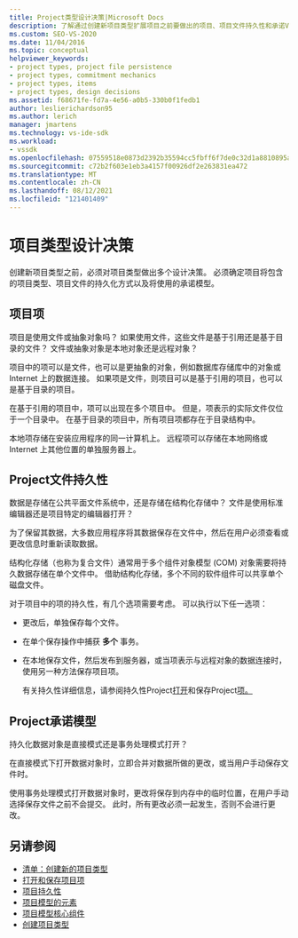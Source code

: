 ```yaml
---
title: Project类型设计决策|Microsoft Docs
description: 了解通过创建新项目类型扩展项目之前要做出的项目、项目文件持久性和承诺Visual Studio设计决策。
ms.custom: SEO-VS-2020
ms.date: 11/04/2016
ms.topic: conceptual
helpviewer_keywords:
- project types, project file persistence
- project types, commitment mechanics
- project types, items
- project types, design decisions
ms.assetid: f68671fe-fd7a-4e56-a0b5-330b0f1fedb1
author: leslierichardson95
ms.author: lerich
manager: jmartens
ms.technology: vs-ide-sdk
ms.workload:
- vssdk
ms.openlocfilehash: 07559518e0873d2392b35594cc5fbff6f7de0c32d1a8810895a8e348da83f4f5
ms.sourcegitcommit: c72b2f603e1eb3a4157f00926df2e263831ea472
ms.translationtype: MT
ms.contentlocale: zh-CN
ms.lasthandoff: 08/12/2021
ms.locfileid: "121401409"
---
```

# <a name="project-type-design-decisions"></a>项目类型设计决策
创建新项目类型之前，必须对项目类型做出多个设计决策。 必须确定项目将包含的项目类型、项目文件的持久化方式以及将使用的承诺模型。

## <a name="project-items"></a>项目项
 项目是使用文件或抽象对象吗？ 如果使用文件，这些文件是基于引用还是基于目录的文件？ 文件或抽象对象是本地对象还是远程对象？

 项目中的项可以是文件，也可以是更抽象的对象，例如数据库存储库中的对象或 Internet 上的数据连接。 如果项是文件，则项目可以是基于引用的项目，也可以是基于目录的项目。

 在基于引用的项目中，项可以出现在多个项目中。 但是，项表示的实际文件仅位于一个目录中。 在基于目录的项目中，所有项目项都存在于目录结构中。

 本地项存储在安装应用程序的同一计算机上。 远程项可以存储在本地网络或 Internet 上其他位置的单独服务器上。

## <a name="project-file-persistence"></a>Project文件持久性
 数据是存储在公共平面文件系统中，还是存储在结构化存储中？ 文件是使用标准编辑器还是项目特定的编辑器打开？

 为了保留其数据，大多数应用程序将其数据保存在文件中，然后在用户必须查看或更改信息时重新读取数据。

 结构化存储（也称为复合文件）通常用于多个组件对象模型 (COM) 对象需要将持久数据存储在单个文件中。 借助结构化存储，多个不同的软件组件可以共享单个磁盘文件。

 对于项目中的项的持久性，有几个选项需要考虑。 可以执行以下任一选项：

- 更改后，单独保存每个文件。

- 在单个保存操作中捕获 **多个** 事务。

- 在本地保存文件，然后发布到服务器，或当项表示与远程对象的数据连接时，使用另一种方法保存项目项。

  有关持久性详细信息，请参阅持久性Project[打开](../../extensibility/internals/project-persistence.md)和保存Project[项。](../../extensibility/internals/opening-and-saving-project-items.md)

## <a name="project-commitment-model"></a>Project承诺模型
 持久化数据对象是直接模式还是事务处理模式打开？

 在直接模式下打开数据对象时，立即合并对数据所做的更改，或当用户手动保存文件时。

 使用事务处理模式打开数据对象时，更改将保存到内存中的临时位置，在用户手动选择保存文件之前不会提交。 此时，所有更改必须一起发生，否则不会进行更改。

## <a name="see-also"></a>另请参阅
- [清单：创建新的项目类型](../../extensibility/internals/checklist-creating-new-project-types.md)
- [打开和保存项目项](../../extensibility/internals/opening-and-saving-project-items.md)
- [项目持久性](../../extensibility/internals/project-persistence.md)
- [项目模型的元素](../../extensibility/internals/elements-of-a-project-model.md)
- [项目模型核心组件](../../extensibility/internals/project-model-core-components.md)
- [创建项目类型](../../extensibility/internals/creating-project-types.md)
